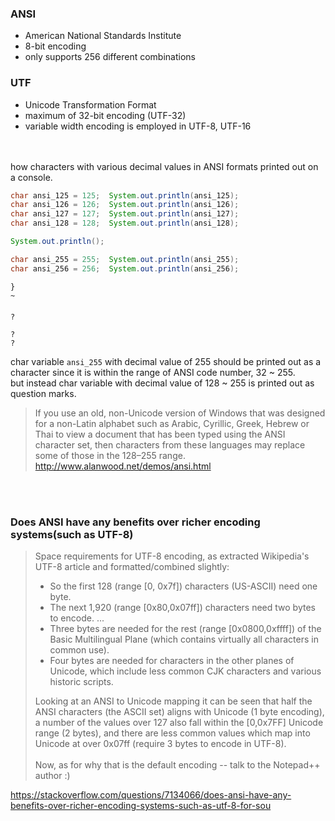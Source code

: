 ### ANSI
- American National Standards Institute  
- 8-bit encoding
- only supports 256 different combinations
  
### UTF
- Unicode Transformation Format  
- maximum of 32-bit encoding (UTF-32)
- variable width encoding is employed in UTF-8, UTF-16  

</br>
</br>
how characters with various decimal values in ANSI formats printed out on a console.

```java
char ansi_125 = 125;  System.out.println(ansi_125);
char ansi_126 = 126;  System.out.println(ansi_126);
char ansi_127 = 127;  System.out.println(ansi_127);
char ansi_128 = 128;  System.out.println(ansi_128);

System.out.println();

char ansi_255 = 255;  System.out.println(ansi_255);
char ansi_256 = 256;  System.out.println(ansi_256);
```  
```
}
~

?

?
?
```
char variable `ansi_255` with decimal value of 255 should be printed out as a character since it is within the range of ANSI code number, 32 ~ 255.  
but instead char variable with decimal value of 128 ~ 255 is printed out as question marks.
</br>
> If you use an old, non-Unicode version of Windows that was designed for a non-Latin alphabet such as Arabic, Cyrillic, Greek, Hebrew or Thai to view a document that has been typed using the ANSI character set, then characters from these languages may replace some of those in the 128–255 range.
http://www.alanwood.net/demos/ansi.html  
</br>
</br>

### Does ANSI have any benefits over richer encoding systems(such as UTF-8) ###

> Space requirements for UTF-8 encoding, as extracted Wikipedia's UTF-8 article and formatted/combined slightly:  
>  * So the first 128 (range [0, 0x7f]) characters (US-ASCII) need one byte.  
>  * The next 1,920 (range [0x80,0x07ff]) characters need two bytes to encode. ...  
>  * Three bytes are needed for the rest (range [0x0800,0xffff]) of the Basic Multilingual Plane (which contains virtually all characters in common use).  
>  * Four bytes are needed for characters in the other planes of Unicode,   which include less common CJK characters and various historic scripts.  
>
> Looking at an ANSI to Unicode mapping it can be seen that half the ANSI characters (the ASCII set) aligns with Unicode (1 byte encoding),
a number of the values over 127 also fall within the [0,0x7FF] Unicode range (2 bytes), and there are less common values which map into Unicode at over 0x07ff (require 3 bytes to encode in UTF-8).  
</br>Now, as for why that is the default encoding -- talk to the Notepad++ author :)
  
  
https://stackoverflow.com/questions/7134066/does-ansi-have-any-benefits-over-richer-encoding-systems-such-as-utf-8-for-sou
